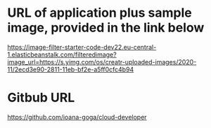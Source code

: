 # URL of application plus sample image, provided in the link below

https://image-filter-starter-code-dev22.eu-central-1.elasticbeanstalk.com/filteredimage?image_url=https://s.yimg.com/os/creatr-uploaded-images/2020-11/2ecd3e90-2811-11eb-bf2e-a5ff0cfc4b94


# Gitbub URL

https://github.com/ioana-goga/cloud-developer